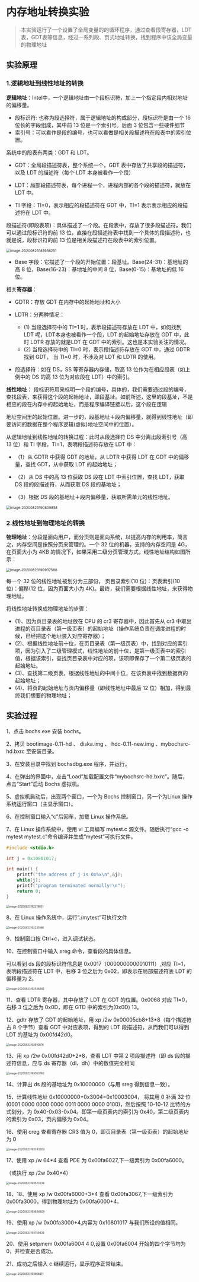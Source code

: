 # 内存地址转换实验

> 本实验运行了一个设置了全局变量的的循环程序，通过查看段寄存器，LDT表，GDT表等信息，经过一系列段、页式地址转换，找到程序中该全局变量的物理地址

## 实验原理

### 1.逻辑地址到线性地址的转换

**逻辑地址**：Intel中，一个逻辑地址由一个段标识符，加上一个指定段内相对地址的偏移量。

- 段标识符: 也称为段选择符，属于逻辑地址的构成部分，段标识符是由一个 16 位长的字段组成，其中前 13 位是一个索引号。后面 3 位包含一些硬件细节
- 索引号：可以看作是段的编号，也可以看做是相关段描述符在段表中的索引位置。

系统中的段表有两类：GDT 和 LDT。

- GDT：全局段描述符表，整个系统一个，GDT 表中存放了共享段的描述符，以及 LDT 的描述符（每个 LDT 本身被看作一个段）

- LDT：局部段描述符表，每个进程一个，进程内部的各个段的描述符，就放在 LDT 中。

- TI 字段：TI=0，表示相应的段描述符在 GDT 中，TI=1 表示表示相应的段描述符在 LDT 中。

段描述符(即段表项)：具体描述了一个段。在段表中，存放了很多段描述符。我们可以通过段标识符的前 13 位，直接在段描述符表中找到一个具体的段描述符，也就是说，段标识符的前 13 位是相关段描述符在段表中的索引位置。

<img src="image/image-20200823185956251.png" alt="image-20200823185956251" style="zoom:67%;" />

- Base 字段：它描述了一个段的开始位置：段基址。Base(24-31)：基地址的高 8 位，Base(16-23)：基地址的中间 8 位，Base(0-15)：基地址的低 16 位。

相关**寄存器**：

- GDTR：存放 GDT 在内存中的起始地址和大小
- LDTR：分两种情况：
  - (1) 当段选择符中的 TI=1 时，表示段描述符存放在 LDT 中，如何找到 LDT 呢，LDT本身也被看作一个段，LDT 的起始地址存放在 GDT 中，此时 LDTR 存放的就是LDT 在 GDT 中的索引。这也是本实验关注的情况。
  - (2) 当段选择符中的 TI=0 时，表示段描述符存放在 GDT 中，通过 GDTR 找到 GDT， 当 TI=0 时，不涉及对 LDT 和 LDTR 的使用。

- 段选择符：如在 DS，SS 等寄存器内存储，取高 13 位作为在相应段表（如上例中的 DS 的高 13 位为对应段在 LDT）中的索引。

**线性地址**： 段标识符用来标明一个段的编号，具体的，我们需要通过段的编号，查找段表，来获得这个段的起始地址，即段基址。如前所述，这里的段基址，不是相应的段在内存中的起始地址，而是程序编译链接以后，这个段在逻辑

地址空间里的起始位置。进一步的，段基地址＋段内偏移量，就得到线性地址（即要访问的数据在整个程序逻辑(虚拟)地址空间中的位置）。

从逻辑地址到线性地址的转换过程：此时从段选择符 DS 中分离出段索引号（高 13 位）和 TI 字段，TI=1，表明段描述符存放在 LDT 中：

- （1）从 GDTR 中获得 GDT 的地址，从 LDTR 中获得 LDT 在 GDT 中的偏移量，查找 GDT，从中获取 LDT 的起始地址；

- （2）从 DS 中的高 13 位获取 DS 段在 LDT 中索引位置，查找 LDT，获取 DS 段的段描述符，从而获取 DS 段的基地址；

- （3）根据 DS 段的基地址＋段内偏移量，获取所需单元的线性地址。

<img src="image/image-20200823190809858.png" alt="image-20200823190809858" style="zoom:67%;" />

### 2.线性地址到物理地址的转换

**物理地址**：分段是面向用户，而分页则是面向系统，以提高内存的利用率，简言之，内存空间是按照分页来管理的。一个 32 位的机器，支持的内存空间是 4G，在页面大小为 4KB 的情况下，如果采用二级分页管理方式，线性地址结构如图所示：

<img src="image/image-20200823190937586.png" alt="image-20200823190937586" style="zoom:67%;" />

每一个 32 位的线性地址被划分为三部份， 页目录索引(10 位)：页表索引(10 位)：偏移(12 位，因为页面大小为 4K)。最终，我们需要根据线性地址，来获得物理地址。

将线性地址转换成物理地址的步骤：

- (1)、因为页目录表的地址放在 CPU 的 cr3 寄存器中，因此首先从 cr3 中取出进程的页目录表（第一级页表）的起始地址（操作系统负责在调度进程的时候，已经把这个地址装入对应寄存器）；
- (2)、根据线性地址前十位，在页目录表（第一级页表）中，找到对应的索引项，因为引入了二级管理模式，线性地址的前十位，是第一级页表中的索引值，根据该索引，查找页目录表中对应的项，该项即保存了一个第二级页表的起始地址。
- (3)、查找第二级页表，根据线性地址的中间十位，在该页表中找到数据页的起始地址；
- (4)、将页的起始地址与页内偏移量（即线性地址中最后 12 位）相加，得到最终我们想要的物理地址；



## 实验过程

1、点击 bochs.exe 安装 bochs。 

2、拷贝 bootimage-0.11-hd 、 diska.img 、 hdc-0.11-new.img 、mybochsrc-hd.bxrc 至安装目录。

3、在安装目录中找到 bochsdbg.exe 程序，并运行。

4、在弹出的界面中，点击“Load”加载配置文件“mybochsrc-hd.bxrc”。随后，点击“Start”启动 Bochs 虚拟机。

5、虚拟机启动后，出现两个窗口，一个为 Bochs 控制窗口，另一个为Linux 操作系统运行窗口（主显示窗口）。

6、在控制窗口输入“c”后回车，加载 Linux 操作系统。

7、在 Linux 操作系统中，使用 vi 工具编写 mytest.c 源文件。随后执行“gcc -o mytest mytest.c”命令编译并生成“mytest”可执行文件。

```cpp
#include <stdio.h>

int j = 0x10801017;

int main() {
    printf("the address of j is 0x%x\n",&j);
    while(j);
    printf("program	terminated normally!\n");
    return 0;
}
```

<img src="image/image-20200823192219831.png" alt="image-20200823192219831" style="zoom:50%;" />

8、在 Linux 操作系统中，运行“./mytest”可执行文件

<img src="image/image-20200823192235166.png" alt="image-20200823192235166" style="zoom:50%;" />



9、控制窗口按 Ctrl+c，进入调试状态。

10、在控制窗口中输入 sreg 命令，查看段的具体信息。

可以看到 ds 段的段标识符信息是 0x0017（0000000000010111）,对应 TI=1，表明段描述符在 LDT 中，右移 3 位之后为 0x02，即表示在局部描述符表 LDT 的偏移量为 2。

<img src="image/image-20200823192536392.png" alt="image-20200823192536392" style="zoom:50%;" />

11、查看 LDTR 寄存器，其中存放了 LDT 在 GDT 的位置。0x0068 对应 TI=0，右移 3 位之后为 0x0D，即在 GTD 中的索引为(0x0D) 13。

12、gdtr 存放了 GDT 的起始地址，用 xp /2w 0x00005cb8+13*8（每个描述符占 8 个字节）查看 GDT 中对应表项，得到的 LDT 段描述符，从而我们可以得到 LDT 的基址为 0x00fd42d0。

<img src="image/image-20200823192910876.png" alt="image-20200823192910876" style="zoom:50%;" />

13、用 xp /2w 0x00fd42d0+2*8，查看 LDT 中第 2 项段描述符（即 ds 段的描述符信息，应与 ds 寄存器（dl、dh）中的数值完全相同

<img src="image/image-20200823193053740.png" alt="image-20200823193053740" style="zoom:50%;" />

14、计算出 ds 段的基地址为 0x10000000（与用 sreg 得到信息一致）。

15、计算线性地址 0x10000000+0x3004=0x10003004， 将其用 0 补满 32 位(0001 0000 0000 0000 0011 0000 0000 0100)，然后按照 10-10-12 比特的方式划分，为 0x40-0x03-0x04。即第一级页表内的索引为 0x40，第二级页表内的索引为 0x03，页内偏移为 0x04。

16、使用 creg 查看寄存器 CR3 值为 0，即页目录表（第一级页表）的起始地址为 0

<img src="image/image-20200823193343300.png" alt="image-20200823193343300" style="zoom:50%;" />

17、使用 xp /w 64*4 查看 PDE 为 0x00fa6027,下一级索引为 0x00fa6000。

（或执行 xp /2w 0x40*4）

<img src="image/image-20200823193523234.png" alt="image-20200823193523234" style="zoom:50%;" />

18、18、使用 xp /w 0x00fa6000+3*4 查看 0x00fa3067,下一级索引为 0x00fa3000，得到物理地址为 0x00fa6000+4。

<img src="image/image-20200823193634609.png" alt="image-20200823193634609" style="zoom:50%;" />

19、使用 xp /w 0x00fa3000+4,内容为 0x10801017 与我们所设的值相同。

<img src="image/image-20200823193759433.png" alt="image-20200823193759433" style="zoom:50%;" />

20、使用 setpmem 0x00fa6004 4 0,设置 0x00fa6004 开始的四个字节均为 0，并检查是否成功。

21、成功之后输入 c 继续运行，显示程序正常结束。

<img src="image/image-20200823193906211.png" alt="image-20200823193906211" style="zoom:50%;" />